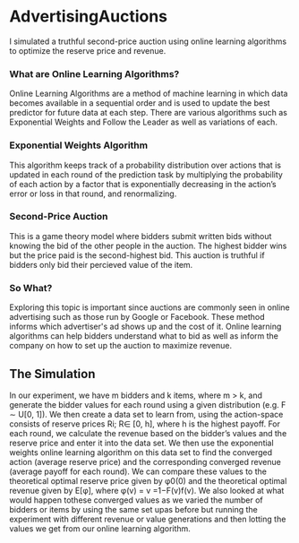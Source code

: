 # AdvertisingAuctions

I simulated a truthful second-price auction using online learning algorithms to optimize the reserve price and revenue. 

### What are Online Learning Algorithms?
Online Learning Algorithms are a method of machine learning in which data becomes available in a sequential order and is used to update the best predictor for future data at each step. There are various algorithms such as Exponential Weights and Follow the Leader as well as variations of each.

### Exponential Weights Algorithm
This algorithm keeps track of a probability distribution over actions that is updated in each round of the prediction task by multiplying the probability of each action by a factor that is exponentially decreasing in the action’s error or loss in that round, and renormalizing.

### Second-Price Auction
This is a game theory model where bidders submit written bids without knowing the bid of the other people in the auction. The highest bidder wins but the price paid is the second-highest bid. This auction is truthful if bidders only bid their percieved value of the item.

### So What?
Exploring this topic is important since auctions are commonly seen in online advertising such as those run by Google or Facebook. These method informs which advertiser's ad shows up and the cost of it. Online learning algorithms can help bidders understand what to bid as well as inform the company on how to set up the auction to maximize revenue.

## The Simulation
In our experiment, we have m bidders and k items, where m > k, and generate the bidder values for each round using a given distribution (e.g. F ∼ U[0, 1]). We then create a data set to learn from, using the action-space consists of reserve prices Ri; R∈ [0, h], where h is the highest payoff. For each round, we calculate the revenue based on the bidder’s values and the reserve price and enter it into the data set. We then use the exponential weights online learning algorithm on this data set to find the converged action (average reserve price) and the corresponding converged revenue (average payoff for each round). We can compare these values to the theoretical optimal reserve price given by φ0(0) and the theoretical optimal revenue given by E[φ], where φ(v) = v =1−F(v)f(v). We also looked at what would happen tothese converged values as we varied the number of bidders or items by using the same set upas before but running the experiment with different revenue or value generations and then lotting the values we get from our online learning algorithm.

